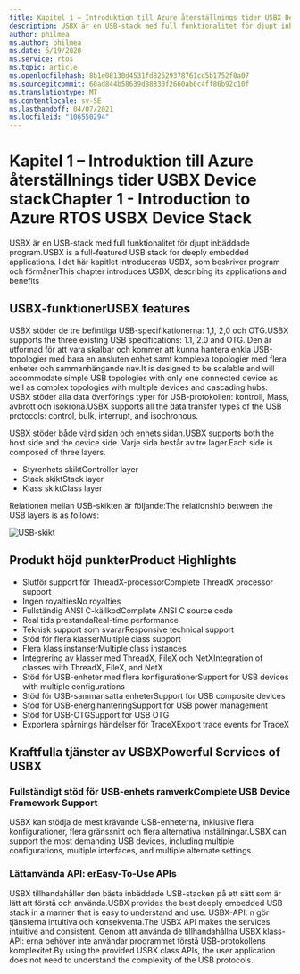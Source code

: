 ```yaml
---
title: Kapitel 1 – Introduktion till Azure återställnings tider USBX Device stack
description: USBX är en USB-stack med full funktionalitet för djupt inbäddade program. I det här kapitlet introduceras USBX som beskriver fördelarna och programmet.
author: philmea
ms.author: philmea
ms.date: 5/19/2020
ms.service: rtos
ms.topic: article
ms.openlocfilehash: 8b1e08130d4531fd82629378761cd5b1752f0a07
ms.sourcegitcommit: 60ad844b58639d88830f2660ab0c4ff86b92c10f
ms.translationtype: MT
ms.contentlocale: sv-SE
ms.lasthandoff: 04/07/2021
ms.locfileid: "106550294"
---
```

# <a name="chapter-1---introduction-to-azure-rtos-usbx-device-stack"></a><span data-ttu-id="bae47-104">Kapitel 1 – Introduktion till Azure återställnings tider USBX Device stack</span><span class="sxs-lookup"><span data-stu-id="bae47-104">Chapter 1 - Introduction to Azure RTOS USBX Device Stack</span></span>

<span data-ttu-id="bae47-105">USBX är en USB-stack med full funktionalitet för djupt inbäddade program.</span><span class="sxs-lookup"><span data-stu-id="bae47-105">USBX is a full-featured USB stack for deeply embedded applications.</span></span> <span data-ttu-id="bae47-106">I det här kapitlet introduceras USBX, som beskriver program och förmåner</span><span class="sxs-lookup"><span data-stu-id="bae47-106">This chapter introduces USBX, describing its applications and benefits</span></span> 

## <a name="usbx-features"></a><span data-ttu-id="bae47-107">USBX-funktioner</span><span class="sxs-lookup"><span data-stu-id="bae47-107">USBX features</span></span>

<span data-ttu-id="bae47-108">USBX stöder de tre befintliga USB-specifikationerna: 1,1, 2,0 och OTG.</span><span class="sxs-lookup"><span data-stu-id="bae47-108">USBX supports the three existing USB specifications: 1.1, 2.0 and OTG.</span></span> <span data-ttu-id="bae47-109">Den är utformad för att vara skalbar och kommer att kunna hantera enkla USB-topologier med bara en ansluten enhet samt komplexa topologier med flera enheter och sammanhängande nav.</span><span class="sxs-lookup"><span data-stu-id="bae47-109">It is designed to be scalable and will accommodate simple USB topologies with only one connected device as well as complex topologies with multiple devices and cascading hubs.</span></span> <span data-ttu-id="bae47-110">USBX stöder alla data överförings typer för USB-protokollen: kontroll, Mass, avbrott och isokrona.</span><span class="sxs-lookup"><span data-stu-id="bae47-110">USBX supports all the data transfer types of the USB protocols: control, bulk, interrupt, and isochronous.</span></span>

<span data-ttu-id="bae47-111">USBX stöder både värd sidan och enhets sidan.</span><span class="sxs-lookup"><span data-stu-id="bae47-111">USBX supports both the host side and the device side.</span></span> <span data-ttu-id="bae47-112">Varje sida består av tre lager.</span><span class="sxs-lookup"><span data-stu-id="bae47-112">Each side is composed of three layers.</span></span>

- <span data-ttu-id="bae47-113">Styrenhets skikt</span><span class="sxs-lookup"><span data-stu-id="bae47-113">Controller layer</span></span>
- <span data-ttu-id="bae47-114">Stack skikt</span><span class="sxs-lookup"><span data-stu-id="bae47-114">Stack layer</span></span>
- <span data-ttu-id="bae47-115">Klass skikt</span><span class="sxs-lookup"><span data-stu-id="bae47-115">Class layer</span></span>

<span data-ttu-id="bae47-116">Relationen mellan USB-skikten är följande:</span><span class="sxs-lookup"><span data-stu-id="bae47-116">The relationship between the USB layers is as follows:</span></span>

![USB-skikt](media/usbx-device-stack/usb-layers.png)

## <a name="product-highlights"></a><span data-ttu-id="bae47-118">Produkt höjd punkter</span><span class="sxs-lookup"><span data-stu-id="bae47-118">Product Highlights</span></span>

- <span data-ttu-id="bae47-119">Slutför support för ThreadX-processor</span><span class="sxs-lookup"><span data-stu-id="bae47-119">Complete ThreadX processor support</span></span>
- <span data-ttu-id="bae47-120">Ingen royalties</span><span class="sxs-lookup"><span data-stu-id="bae47-120">No royalties</span></span>
- <span data-ttu-id="bae47-121">Fullständig ANSI C-källkod</span><span class="sxs-lookup"><span data-stu-id="bae47-121">Complete ANSI C source code</span></span>
- <span data-ttu-id="bae47-122">Real tids prestanda</span><span class="sxs-lookup"><span data-stu-id="bae47-122">Real-time performance</span></span>
- <span data-ttu-id="bae47-123">Teknisk support som svarar</span><span class="sxs-lookup"><span data-stu-id="bae47-123">Responsive technical support</span></span>
- <span data-ttu-id="bae47-124">Stöd för flera klasser</span><span class="sxs-lookup"><span data-stu-id="bae47-124">Multiple class support</span></span>
- <span data-ttu-id="bae47-125">Flera klass instanser</span><span class="sxs-lookup"><span data-stu-id="bae47-125">Multiple class instances</span></span>
- <span data-ttu-id="bae47-126">Integrering av klasser med ThreadX, FileX och NetX</span><span class="sxs-lookup"><span data-stu-id="bae47-126">Integration of classes with ThreadX, FileX, and NetX</span></span>
- <span data-ttu-id="bae47-127">Stöd för USB-enheter med flera konfigurationer</span><span class="sxs-lookup"><span data-stu-id="bae47-127">Support for USB devices with multiple configurations</span></span>
- <span data-ttu-id="bae47-128">Stöd för USB-sammansatta enheter</span><span class="sxs-lookup"><span data-stu-id="bae47-128">Support for USB composite devices</span></span>
- <span data-ttu-id="bae47-129">Stöd för USB-energihantering</span><span class="sxs-lookup"><span data-stu-id="bae47-129">Support for USB power management</span></span>
- <span data-ttu-id="bae47-130">Stöd för USB-OTG</span><span class="sxs-lookup"><span data-stu-id="bae47-130">Support for USB OTG</span></span>
- <span data-ttu-id="bae47-131">Exportera spårnings händelser för TraceX</span><span class="sxs-lookup"><span data-stu-id="bae47-131">Export trace events for TraceX</span></span>

## <a name="powerful-services-of-usbx"></a><span data-ttu-id="bae47-132">Kraftfulla tjänster av USBX</span><span class="sxs-lookup"><span data-stu-id="bae47-132">Powerful Services of USBX</span></span>

### <a name="complete-usb-device-framework-support"></a><span data-ttu-id="bae47-133">Fullständigt stöd för USB-enhets ramverk</span><span class="sxs-lookup"><span data-stu-id="bae47-133">Complete USB Device Framework Support</span></span>

<span data-ttu-id="bae47-134">USBX kan stödja de mest krävande USB-enheterna, inklusive flera konfigurationer, flera gränssnitt och flera alternativa inställningar.</span><span class="sxs-lookup"><span data-stu-id="bae47-134">USBX can support the most demanding USB devices, including multiple configurations, multiple interfaces, and multiple alternate settings.</span></span>

### <a name="easy-to-use-apis"></a><span data-ttu-id="bae47-135">Lättanvända API: er</span><span class="sxs-lookup"><span data-stu-id="bae47-135">Easy-To-Use APIs</span></span>

<span data-ttu-id="bae47-136">USBX tillhandahåller den bästa inbäddade USB-stacken på ett sätt som är lätt att förstå och använda.</span><span class="sxs-lookup"><span data-stu-id="bae47-136">USBX provides the best deeply embedded USB stack in a manner that is easy to understand and use.</span></span> <span data-ttu-id="bae47-137">USBX-API: n gör tjänsterna intuitiva och konsekventa.</span><span class="sxs-lookup"><span data-stu-id="bae47-137">The USBX API makes the services intuitive and consistent.</span></span> <span data-ttu-id="bae47-138">Genom att använda de tillhandahållna USBX klass-API: erna behöver inte användar programmet förstå USB-protokollens komplexitet.</span><span class="sxs-lookup"><span data-stu-id="bae47-138">By using the provided USBX class APIs, the user application does not need to understand the complexity of the USB protocols.</span></span>
